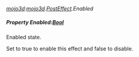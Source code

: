 _[mojo3d](../../modules/mojo3d/mojo3d-module.md):[mojo3d](../../modules/mojo3d/mojo3d-module.md).[PostEffect](../../modules/mojo3d/mojo3d-posteffect.md).Enabled_
##### Property Enabled:[Bool](../../modules/wonkey/wonkey-types-bool.md)
Enabled state.

Set to true to enable this effect and false to disable.
